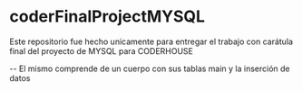 # coderFinalProjectMYSQL
Este repositorio fue hecho unicamente para entregar el trabajo con carátula final del proyecto de MYSQL para CODERHOUSE


-- El mismo comprende de un cuerpo con sus tablas main y la inserción de datos
